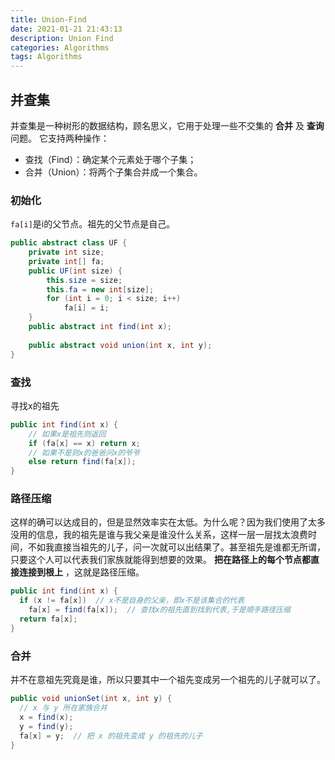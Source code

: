 ```yaml
---
title: Union-Find
date: 2021-01-21 21:43:13
description: Union Find
categories: Algorithms
tags: Algorithms
---
```


## 并查集

并查集是一种树形的数据结构，顾名思义，它用于处理一些不交集的 **合并** 及 **查询** 问题。 它支持两种操作：

- 查找（Find）：确定某个元素处于哪个子集；
- 合并（Union）：将两个子集合并成一个集合。

### 初始化

`fa[i]`是i的父节点。祖先的父节点是自己。

```java
public abstract class UF {
    private int size;
    private int[] fa;
    public UF(int size) {
        this.size = size;
        this.fa = new int[size];
        for (int i = 0; i < size; i++)
            fa[i] = i;
    }
    public abstract int find(int x);
    
    public abstract void union(int x, int y);
}
```

### 查找

寻找x的祖先

```java
public int find(int x) {
    // 如果x是祖先则返回
    if (fa[x] == x) return x;
    // 如果不是则x的爸爸问x的爷爷
    else return find(fa[x]);
}
```

### 路径压缩

这样的确可以达成目的，但是显然效率实在太低。为什么呢？因为我们使用了太多没用的信息，我的祖先是谁与我父亲是谁没什么关系，这样一层一层找太浪费时间，不如我直接当祖先的儿子，问一次就可以出结果了。甚至祖先是谁都无所谓，只要这个人可以代表我们家族就能得到想要的效果。 **把在路径上的每个节点都直接连接到根上** ，这就是路径压缩。

```java
public int find(int x) {
  if (x != fa[x])  // x不是自身的父亲，即x不是该集合的代表
    fa[x] = find(fa[x]);  // 查找x的祖先直到找到代表,于是顺手路径压缩
  return fa[x];
}
```

### 合并

并不在意祖先究竟是谁，所以只要其中一个祖先变成另一个祖先的儿子就可以了。

```java
public void unionSet(int x, int y) {
  // x 与 y 所在家族合并
  x = find(x);
  y = find(y);
  fa[x] = y;  // 把 x 的祖先变成 y 的祖先的儿子
}
```

